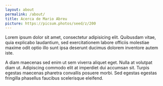 ```yaml
---
layout: about
permalink: /about/
title: Acerca de Mario Abreu
picture: https://picsum.photos/seed/z/200
---
```

Lorem ipsum dolor sit amet, consectetur adipisicing elit. Quibusdam vitae, quia explicabo laudantium, sed exercitationem labore officiis molestiae maxime odit optio illo sunt ipsa deserunt ducimus dolorem inventore autem iste.

A diam maecenas sed enim ut sem viverra aliquet eget. Nulla at volutpat diam ut. Adipiscing commodo elit at imperdiet dui accumsan sit. Turpis egestas maecenas pharetra convallis posuere morbi. Sed egestas egestas fringilla phasellus faucibus scelerisque eleifend.
